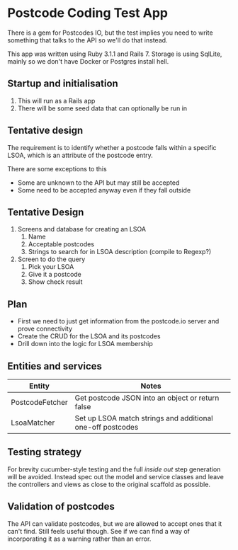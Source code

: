 # Postcode Coding Test App

There is a gem for Postcodes IO, but the test implies you need to write something that talks to the API so we'll do that instead.

This app was written using Ruby 3.1.1 and Rails 7. Storage is using SqlLite, mainly so we don't have Docker or Postgres install hell.

## Startup and initialisation

1. This will run as a Rails app
2. There will be some seed data that can optionally be run in

## Tentative design

The requirement is to identify whether a postcode falls within a specific LSOA, which is an attribute of the postcode entry.

There are some exceptions to this

* Some are unknown to the API but may still be accepted
* Some need to be accepted anyway even if they fall outside

## Tentative Design

1. Screens and database for creating an LSOA
   1. Name
   2. Acceptable postcodes
   3. Strings to search for in LSOA description (compile to Regexp?)
2. Screen to do the query
   1. Pick your LSOA
   2. Give it a postcode
   3. Show check result

## Plan

* First we need to just get information from the postcode.io server and prove connectivity
* Create the CRUD for the LSOA and its postcodes
* Drill down into the logic for LSOA membership

## Entities and services

| Entity          | Notes                                                      |
|-----------------|------------------------------------------------------------|
| PostcodeFetcher | Get postcode JSON into an object or return false           |
| LsoaMatcher     | Set up LSOA match strings and additional one-off postcodes |

## Testing strategy

For brevity cucumber-style testing and the full _inside out_ step generation will be avoided. Instead spec out the model and service classes and leave the controllers and views as close to the original scaffold as possible.

## Validation of postcodes

The API can validate postcodes, but we are allowed to accept ones that it can't find. Still feels useful though. See if we can find a way of incorporating it as a warning rather than an error.
